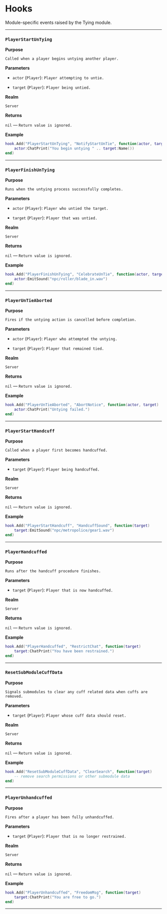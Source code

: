 # Hooks

Module-specific events raised by the Tying module.

---

### `PlayerStartUnTying`

**Purpose**

`Called when a player begins untying another player.`

**Parameters**

* `actor` (`Player`): `Player attempting to untie.`

* `target` (`Player`): `Player being untied.`

**Realm**

`Server`

**Returns**

`nil` — `Return value is ignored.`

**Example**

```lua
hook.Add("PlayerStartUnTying", "NotifyStartUnTie", function(actor, target)
    actor:ChatPrint("You begin untying " .. target:Name())
end)
```

---

### `PlayerFinishUnTying`

**Purpose**

`Runs when the untying process successfully completes.`

**Parameters**

* `actor` (`Player`): `Player who untied the target.`

* `target` (`Player`): `Player that was untied.`

**Realm**

`Server`

**Returns**

`nil` — `Return value is ignored.`

**Example**

```lua
hook.Add("PlayerFinishUnTying", "CelebrateUnTie", function(actor, target)
    actor:EmitSound("npc/roller/blade_in.wav")
end)
```

---

### `PlayerUnTieAborted`

**Purpose**

`Fires if the untying action is cancelled before completion.`

**Parameters**

* `actor` (`Player`): `Player who attempted the untying.`

* `target` (`Player`): `Player that remained tied.`

**Realm**

`Server`

**Returns**

`nil` — `Return value is ignored.`

**Example**

```lua
hook.Add("PlayerUnTieAborted", "AbortNotice", function(actor, target)
    actor:ChatPrint("Untying failed.")
end)
```

---

### `PlayerStartHandcuff`

**Purpose**

`Called when a player first becomes handcuffed.`

**Parameters**

* `target` (`Player`): `Player being handcuffed.`

**Realm**

`Server`

**Returns**

`nil` — `Return value is ignored.`

**Example**

```lua
hook.Add("PlayerStartHandcuff", "HandcuffSound", function(target)
    target:EmitSound("npc/metropolice/gear1.wav")
end)
```

---

### `PlayerHandcuffed`

**Purpose**

`Runs after the handcuff procedure finishes.`

**Parameters**

* `target` (`Player`): `Player that is now handcuffed.`

**Realm**

`Server`

**Returns**

`nil` — `Return value is ignored.`

**Example**

```lua
hook.Add("PlayerHandcuffed", "RestrictChat", function(target)
    target:ChatPrint("You have been restrained.")
end)
```

---

### `ResetSubModuleCuffData`

**Purpose**

`Signals submodules to clear any cuff related data when cuffs are removed.`

**Parameters**

* `target` (`Player`): `Player whose cuff data should reset.`

**Realm**

`Server`

**Returns**

`nil` — `Return value is ignored.`

**Example**

```lua
hook.Add("ResetSubModuleCuffData", "ClearSearch", function(target)
    -- remove search permissions or other submodule data
end)
```

---

### `PlayerUnhandcuffed`

**Purpose**

`Fires after a player has been fully unhandcuffed.`

**Parameters**

* `target` (`Player`): `Player that is no longer restrained.`

**Realm**

`Server`

**Returns**

`nil` — `Return value is ignored.`

**Example**

```lua
hook.Add("PlayerUnhandcuffed", "FreedomMsg", function(target)
    target:ChatPrint("You are free to go.")
end)
```

---

